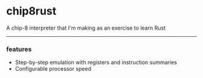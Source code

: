 # chip8rust
A chip-8 interpreter that I'm making as an exercise to learn Rust

---

### features
- Step-by-step emulation with registers and instruction summaries
- Configurable processor speed
